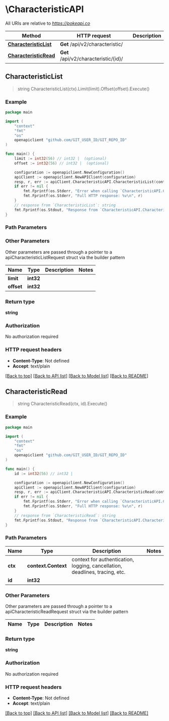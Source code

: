 # \CharacteristicAPI

All URIs are relative to *https://pokeapi.co*

Method | HTTP request | Description
------------- | ------------- | -------------
[**CharacteristicList**](CharacteristicAPI.md#CharacteristicList) | **Get** /api/v2/characteristic/ | 
[**CharacteristicRead**](CharacteristicAPI.md#CharacteristicRead) | **Get** /api/v2/characteristic/{id}/ | 



## CharacteristicList

> string CharacteristicList(ctx).Limit(limit).Offset(offset).Execute()



### Example

```go
package main

import (
	"context"
	"fmt"
	"os"
	openapiclient "github.com/GIT_USER_ID/GIT_REPO_ID"
)

func main() {
	limit := int32(56) // int32 |  (optional)
	offset := int32(56) // int32 |  (optional)

	configuration := openapiclient.NewConfiguration()
	apiClient := openapiclient.NewAPIClient(configuration)
	resp, r, err := apiClient.CharacteristicAPI.CharacteristicList(context.Background()).Limit(limit).Offset(offset).Execute()
	if err != nil {
		fmt.Fprintf(os.Stderr, "Error when calling `CharacteristicAPI.CharacteristicList``: %v\n", err)
		fmt.Fprintf(os.Stderr, "Full HTTP response: %v\n", r)
	}
	// response from `CharacteristicList`: string
	fmt.Fprintf(os.Stdout, "Response from `CharacteristicAPI.CharacteristicList`: %v\n", resp)
}
```

### Path Parameters



### Other Parameters

Other parameters are passed through a pointer to a apiCharacteristicListRequest struct via the builder pattern


Name | Type | Description  | Notes
------------- | ------------- | ------------- | -------------
 **limit** | **int32** |  | 
 **offset** | **int32** |  | 

### Return type

**string**

### Authorization

No authorization required

### HTTP request headers

- **Content-Type**: Not defined
- **Accept**: text/plain

[[Back to top]](#) [[Back to API list]](../README.md#documentation-for-api-endpoints)
[[Back to Model list]](../README.md#documentation-for-models)
[[Back to README]](../README.md)


## CharacteristicRead

> string CharacteristicRead(ctx, id).Execute()



### Example

```go
package main

import (
	"context"
	"fmt"
	"os"
	openapiclient "github.com/GIT_USER_ID/GIT_REPO_ID"
)

func main() {
	id := int32(56) // int32 | 

	configuration := openapiclient.NewConfiguration()
	apiClient := openapiclient.NewAPIClient(configuration)
	resp, r, err := apiClient.CharacteristicAPI.CharacteristicRead(context.Background(), id).Execute()
	if err != nil {
		fmt.Fprintf(os.Stderr, "Error when calling `CharacteristicAPI.CharacteristicRead``: %v\n", err)
		fmt.Fprintf(os.Stderr, "Full HTTP response: %v\n", r)
	}
	// response from `CharacteristicRead`: string
	fmt.Fprintf(os.Stdout, "Response from `CharacteristicAPI.CharacteristicRead`: %v\n", resp)
}
```

### Path Parameters


Name | Type | Description  | Notes
------------- | ------------- | ------------- | -------------
**ctx** | **context.Context** | context for authentication, logging, cancellation, deadlines, tracing, etc.
**id** | **int32** |  | 

### Other Parameters

Other parameters are passed through a pointer to a apiCharacteristicReadRequest struct via the builder pattern


Name | Type | Description  | Notes
------------- | ------------- | ------------- | -------------


### Return type

**string**

### Authorization

No authorization required

### HTTP request headers

- **Content-Type**: Not defined
- **Accept**: text/plain

[[Back to top]](#) [[Back to API list]](../README.md#documentation-for-api-endpoints)
[[Back to Model list]](../README.md#documentation-for-models)
[[Back to README]](../README.md)

